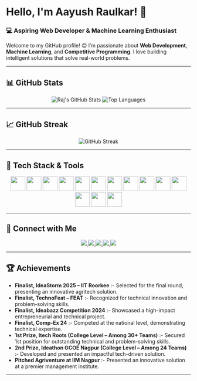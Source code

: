 # Hello, I'm Aayush Raulkar! 👋  
### 💻 Aspiring Web Developer & Machine Learning Enthusiast

Welcome to my GitHub profile! 😊 I’m passionate about **Web Development**, **Machine Learning**, and **Competitive Programming**. I love building intelligent solutions that solve real-world problems.

---

## 📊 GitHub Stats  
<p align="center">
  <img src="https://github-readme-stats.vercel.app/api?username=raj-patle1308&show_icons=true&theme=radical" alt="Raj's GitHub Stats" />
  <img src="https://github-readme-stats.vercel.app/api/top-langs/?username=raj-patle1308&layout=compact&theme=radical" alt="Top Languages" />
</p>

---

## 📈 GitHub Streak  
<p align="center">
  <img src="https://github-readme-streak-stats.herokuapp.com/?user=raj-patle1308&theme=radical" alt="GitHub Streak" />
</p>

---

## 🔧 Tech Stack & Tools  
<p align="center">
  <img src="https://cdn.jsdelivr.net/gh/devicons/devicon/icons/python/python-original.svg" width="40"/>
  <img src="https://cdn.jsdelivr.net/gh/devicons/devicon/icons/c/c-original.svg" width="40"/>
  <img src="https://cdn.jsdelivr.net/gh/devicons/devicon/icons/cplusplus/cplusplus-original.svg" width="40"/>
  <img src="https://cdn.jsdelivr.net/gh/devicons/devicon/icons/html5/html5-original.svg" width="40"/>
  <img src="https://cdn.jsdelivr.net/gh/devicons/devicon/icons/css3/css3-original.svg" width="40"/>
  <img src="https://cdn.jsdelivr.net/gh/devicons/devicon/icons/bootstrap/bootstrap-original.svg" width="40"/>
  <img src="https://cdn.jsdelivr.net/gh/devicons/devicon/icons/git/git-original.svg" width="40"/>
  <img src="https://cdn.jsdelivr.net/gh/devicons/devicon/icons/github/github-original.svg" width="40"/>
  <img src="https://cdn.jsdelivr.net/gh/devicons/devicon/icons/django/django-plain.svg" width="40"/>
  <img src="https://cdn.jsdelivr.net/gh/devicons/devicon/icons/mysql/mysql-original.svg" width="40"/>
  <img src="https://cdn.jsdelivr.net/gh/devicons/devicon/icons/vscode/vscode-original.svg" width="40"/>
  <img src="https://upload.wikimedia.org/wikipedia/commons/a/a7/Power_BI_Logo_2022.png" width="40"/>
  <img src="https://upload.wikimedia.org/wikipedia/commons/e/e2/Scikit-learn_logo_small.svg" width="40"/>
  <img src="https://upload.wikimedia.org/wikipedia/commons/6/66/TensorFlow_logo.svg" width="40"/>
</p>

---

## 🔗 Connect with Me  
<p align="center">
  <a href="https://www.linkedin.com/in/raj-patle-4b6520272/">
    <img src="https://img.shields.io/badge/-LinkedIn-blue?style=for-the-badge&logo=linkedin" />
  </a>
  <a href="mailto:rajpatle.job@gmail.com">
    <img src="https://img.shields.io/badge/-Gmail-red?style=for-the-badge&logo=gmail" />
  </a>
  <a href="https://portfolio-omega-lac-54.vercel.app/">
    <img src="https://img.shields.io/badge/-Portfolio-black?style=for-the-badge&logo=google-chrome" />
  </a>
  <a href="https://www.codechef.com/users/rajpatle">
    <img src="https://img.shields.io/badge/-CodeChef-black?style=for-the-badge&logo=codechef" />
  </a>
  <a href="https://www.hackerrank.com/profile/rajpatlepro1308">
    <img src="https://img.shields.io/badge/-HackerRank-brightgreen?style=for-the-badge&logo=hackerrank" />
  </a>
</p>

---


## 🏆 Achievements 

- **Finalist, IdeaStorm 2025 – IIT Roorkee** :- Selected for the final round, presenting an innovative agritech solution.  
- **Finalist, TechnoFeat – FEAT** :- Recognized for technical innovation and problem-solving skills.  
- **Finalist, Ideabazz Competition 2024** :- Showcased a high-impact entrepreneurial and technical project.  
- **Finalist, Comp-Ex 24** :- Competed at the national level, demonstrating technical expertise.  
- **1st Prize, Itech Roots (College Level – Among 30+ Teams)** :- Secured 1st position for outstanding technical and problem-solving skills.  
- **2nd Prize, Ideathon GCOE Nagpur (College Level – Among 24 Teams)** :- Developed and presented an impactful tech-driven solution.  
- **Pitched Agriventure at IIM Nagpur** :- Presented an innovative solution at a premier management institute.  


  
---


